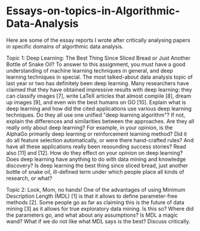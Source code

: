 # Essays-on-topics-in-Algorithmic-Data-Analysis
Here are some of the essay reports I wrote after critically analysing papers in specific domains of algorthmic data analysis.

Topic 1: Deep Learning: The Best Thing Since Sliced Bread or Just Another Bottle of Snake Oil?
To answer to this assignment, you must have a good understanding of machine learning techniques in general, and deep learning techniques in special.
The most talked-about data analysis topic of last year or two has definitely been deep learning. Many researchers have claimed that they have obtained impressive results with deep learning: they can classify images [7], write LaTeX articles that almost compile [8], dream up images [9], and even win the best humans on GO [10].
Explain what is deep learning and how did the cited applications use various deep learning techniques. Do they all use one unified "deep learning algorithm"? If not, explain the differences and similarities between the approaches. Are they all really only about deep learning? For example, in your opinion, is the AlphaGo primarily deep learning or reinforcement learning method? Did it do all feature selection automatically, or were there hand-crafted rules?
And have all these applications really been resounding success stories? Read also [11] and [12]. How do they effect on your opinion on deep learning? Does deep learning have anything to do with data mining and knowledge discovery? Is deep learning the best thing since sliced bread, just another bottle of snake oil, ill-defined term under which people place all kinds of research, or what?

Topic 2: Look, Mom, no hands!
One of the advantages of using Minimum Description Length (MDL) [1] is that it allows to define parameter-free methods [2]. Some people go as far as claiming this is the future of data mining [3] as it allows for true exploratory data mining. Is this so? Where did the parameters go, and what about any assumptions? Is MDL a magic wand? What if we do not like what MDL says is the best? Discuss critically.
